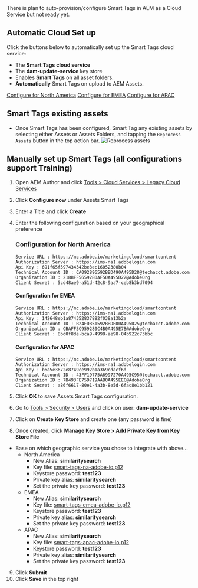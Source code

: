 
<div class="unsupported">
There is plan to auto-provision/configure Smart Tags in AEM as a Cloud Service but not ready yet.
</div>

## Automatic Cloud Set up

Click the buttons below to automatically set up the Smart Tags cloud service:

* The **Smart Tags cloud service**
* The **dam-update-service** key store
* Enables **Smart Tags** on all asset folders.
* **Automatically** Smart Tags on upload to AEM Assets.

<a href="/apps/demo-utils/instructions/smart-tags.install.html?region=na" class="button">Configure for North America</a>
<a href="/apps/demo-utils/instructions/smart-tags.install.html?region=emea" class="button">Configure for EMEA</a>
<a href="/apps/demo-utils/instructions/smart-tags.install.html?region=apac" class="button">Configure for APAC</a>

## Smart Tags existing assets

* Once Smart Tags has been configured, Smart Tag any existing assets by selecting either Assets or Assets Folders, and tapping the `Reprocess Assets` button in the top action bar.
    ![Reprocess assets](./smart-tags/images/reprocess-assets.png)

## Manually set up Smart Tags (all configurations support Training)

1. Open AEM Author and click <a href="/etc/cloudservices.html" x-cq-linkchecker="skip" target="_blank">Tools > Cloud Services > Legacy Cloud Services</a>
2. Click **Configure now** under Assets Smart Tags
3. Enter a Title and click **Create**
4. Enter the following configuration based on your geographical preference

    ### Configuration for North America

    ```plain
    Service URL : https://mc.adobe.io/marketingcloud/smartcontent
    Authorization Server : https://ims-na1.adobelogin.com
    Api Key : 691f65f597434342be3ec16052380b04
    Technical Account ID : CA092896592BBD490A495D28@techacct.adobe.com
    Organization ID : 218BFF5659280AF50A495D22@AdobeOrg
    Client Secret : 5cd48ae9-a51d-42c8-9aa7-ceb8b3bd7094
    ```

    #### Configuration for EMEA

    ```plain
    Service URL : https://mc.adobe.io/marketingcloud/smartcontent
    Authorization Server : https://ims-na1.adobelogin.com
    Api Key : 142648eb1a874352837882f038a13b2a
    Technical Account ID : B24ED851592BBDB00A495D25@techacct.adobe.com
    Organization ID : CBAFF3C959280C4B0A495E7B@AdobeOrg
    Client Secret : 8bd0f8de-bca9-4998-ae98-04b922c73bbc
    ```

    #### Configuration for APAC

    ```plain
    Service URL : https://mc.adobe.io/marketingcloud/smartcontent
    Authorization Server : https://ims-na1.adobelogin.com
    Api Key : b6a5e3672e8749ce992b1a369cdacf6d
    Technical Account ID : 43FF19775A6997270A495C95@techacct.adobe.com
    Organization ID : 7B493FE759719AAB0A495EEC@AdobeOrg
    Client Secret : a86f6617-80e1-4a3b-8e5d-6fac8e1bb121
    ```

5. Click **OK** to save Assets Smart Tags configuration.
6. Go to <a href="/libs/granite/security/content/useradmin.html" target="_blank">Tools > Security > Users</a> and click on user: **dam-update-service**
7. Click on **Create Key Store** and create one (any password is fine)
8. Once created, click **Manage Key Store > Add Private Key from Key Store File**
  * Base on which geographic service you chose to integrate with above...
      * North America
         * New Alias: **similaritysearch**
        * Key file: <a href="/apps/demo-utils/resources/smart-tags/smart-tags-na-adobe-io.p12" x-cq-linkchecker="skip" target="_blank">smart-tags-na-adobe-io.p12</a>
         * Keystore password: **test123**
         * Private key alias: **similaritysearch**
         * Set the private key password: **test123**
      * EMEA
        * New Alias: **similaritysearch**
        * Key file: <a href="/apps/demo-utils/resources/smart-tags/smart-tags-emea-adobe-io.p12" x-cq-linkchecker="skip" target="_blank">smart-tags-emea-adobe-io.p12</a>
        * Keystore password: **test123**
        * Private key alias: **similaritysearch**
        * Set the private key password: **test123**
      * APAC
        * New Alias: **similaritysearch**
        * Key file: <a href="/apps/demo-utils/resources/smart-tags/smart-tags-apac-adobe-io.p12" x-cq-linkchecker="skip" target="_blank">smart-tags-apac-adobe-io.p12</a>
        * Keystore password: **test123**
        * Private key alias: **similaritysearch**
        * Set the private key password: **test123**
9. Click **Submit**
10. Click **Save** in the top right

